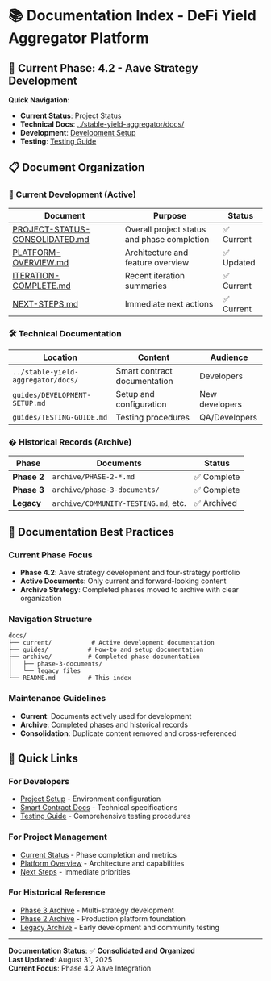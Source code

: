 # 📚 Documentation Index - DeFi Yield Aggregator Platform

## 🎯 Current Phase: 4.2 - Aave Strategy Development

**Quick Navigation:**

- **Current Status**: [Project Status](current/PROJECT-STATUS-CONSOLIDATED.md)
- **Technical Docs**: [../stable-yield-aggregator/docs/](../stable-yield-aggregator/docs/)
- **Development**: [Development Setup](guides/DEVELOPMENT-SETUP.md)
- **Testing**: [Testing Guide](guides/TESTING-GUIDE.md)

## 📋 Document Organization

### 🚀 Current Development (Active)

| Document | Purpose | Status |
|----------|---------|--------|
| [PROJECT-STATUS-CONSOLIDATED.md](current/PROJECT-STATUS-CONSOLIDATED.md) | Overall project status and phase completion | ✅ Current |
| [PLATFORM-OVERVIEW.md](current/PLATFORM-OVERVIEW.md) | Architecture and feature overview | ✅ Updated |
| [ITERATION-COMPLETE.md](current/ITERATION-COMPLETE.md) | Recent iteration summaries | ✅ Current |
| [NEXT-STEPS.md](current/NEXT-STEPS.md) | Immediate next actions | ✅ Current |

### 🛠️ Technical Documentation

| Location | Content | Audience |
|----------|---------|----------|
| `../stable-yield-aggregator/docs/` | Smart contract documentation | Developers |
| `guides/DEVELOPMENT-SETUP.md` | Setup and configuration | New developers |
| `guides/TESTING-GUIDE.md` | Testing procedures | QA/Developers |

### � Historical Records (Archive)

| Phase | Documents | Status |
|-------|-----------|--------|
| **Phase 2** | `archive/PHASE-2-*.md` | ✅ Complete |
| **Phase 3** | `archive/phase-3-documents/` | ✅ Complete |
| **Legacy** | `archive/COMMUNITY-TESTING.md`, etc. | ✅ Archived |

## 🎯 Documentation Best Practices

### Current Phase Focus

- **Phase 4.2**: Aave strategy development and four-strategy portfolio
- **Active Documents**: Only current and forward-looking content
- **Archive Strategy**: Completed phases moved to archive with clear organization

### Navigation Structure

```text
docs/
├── current/           # Active development documentation
├── guides/           # How-to and setup documentation  
├── archive/          # Completed phase documentation
│   ├── phase-3-documents/
│   └── legacy files
└── README.md         # This index
```

### Maintenance Guidelines

- **Current**: Documents actively used for development
- **Archive**: Completed phases and historical records
- **Consolidation**: Duplicate content removed and cross-referenced

## 🔗 Quick Links

### For Developers

- [Project Setup](guides/DEVELOPMENT-SETUP.md) - Environment configuration
- [Smart Contract Docs](../stable-yield-aggregator/docs/) - Technical specifications
- [Testing Guide](guides/TESTING-GUIDE.md) - Comprehensive testing procedures

### For Project Management

- [Current Status](current/PROJECT-STATUS-CONSOLIDATED.md) - Phase completion and metrics
- [Platform Overview](current/PLATFORM-OVERVIEW.md) - Architecture and capabilities
- [Next Steps](current/NEXT-STEPS.md) - Immediate priorities

### For Historical Reference

- [Phase 3 Archive](archive/phase-3-documents/) - Multi-strategy development
- [Phase 2 Archive](archive/) - Production platform foundation
- [Legacy Archive](archive/) - Early development and community testing

---

**Documentation Status**: ✅ **Consolidated and Organized**  
**Last Updated**: August 31, 2025  
**Current Focus**: Phase 4.2 Aave Integration
